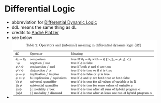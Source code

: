 Differential Logic
==================

- abbreviation for [Differential Dynamic Logic](../pages/DifferentialDynamicLogic.md)
- ddL means the same thing as dL
- credits to [André Platzer](../pages/AndréPlatzer.md)
- see below
- ![LogicTable](assets/logicTable.png)
